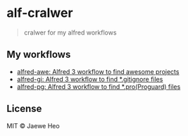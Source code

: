 # alf-cralwer

> cralwer for my alfred workflows


## My workflows

- [alfred-awe: Alfred 3 workflow to find awesome projects](https://goo.gl/1KdfjE)
- [alfred-gi: Alfred 3 workflow to find *.gitignore files](https://goo.gl/nwyoIk)
- [alfred-pg: Alfred 3 workflow to find *.pro(Proguard) files](https://goo.gl/yGTM1m)


## License

MIT © Jaewe Heo
